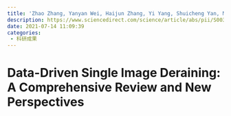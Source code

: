 ```yaml
---
title: 'Zhao Zhang, Yanyan Wei, Haijun Zhang, Yi Yang, Shuicheng Yan, Meng Wang. Data-driven single image deraining: A comprehensive review and new perspectives[J]. Pattern Recognition, 2023: 109740.'
description: https://www.sciencedirect.com/science/article/abs/pii/S0031320323004387
date: 2021-07-14 11:09:39
categories:
 - 科研成果
---
```

# Data-Driven Single Image Deraining: A Comprehensive Review and New Perspectives